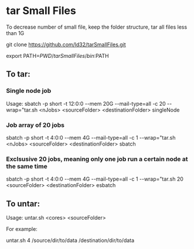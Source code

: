 # tar Small Files
To decrease number of small file, keep the folder structure, tar all files less than 1G

git clone https://github.com/ld32/tarSmallFiles.git

export PATH=$PWD/tarSmallFiles/bin:$PATH

## To tar:

### Single node job
Usage: sbatch -p short -t 12:0:0 --mem 20G --mail-type=all -c 20 --wrap="tar.sh \<nJobs\> \<sourceFolder\> \<destinationFolder\> singleNode

### Job array of 20 jobs
sbatch -p short -t 4:0:0 --mem 4G --mail-type=all -c 1 --wrap="tar.sh \<nJobs\> \<sourceFolder\> \<destinationFolder\> sbatch


### Exclsusive 20 jobs, meaning only one job run a certain node at the same time
sbatch -p short -t 4:0:0 --mem 4G --mail-type=all -c 1 --wrap="tar.sh 20 \<sourceFolder\> \<destinationFolder\> esbatch


## To untar:
Usage: untar.sh \<cores\> \<sourceFolder\> <destinationFolder>

For example:

untar.sh 4 /source/dir/to/data /destination/dir/to/data





